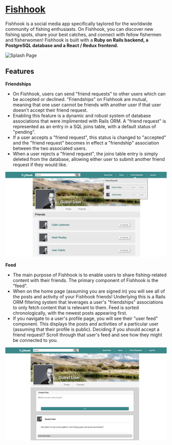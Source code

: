 # [Fishhook](https://fish-hook.herokuapp.com/#/)

Fishhook is a social media app specifically taylored for the worldwide community of fishing enthusiasts. On Fishhook, you can discover new fishing spots, share your best catches, and connect with fellow fishermen and fisherwomen! Fishhook is built with a **Ruby on Rails backend, a PostgreSQL database and a React / Redux frontend.**

![Splash Page](./screenshots/splash.png)

## Features

   **Friendships**
  - On Fishhook, users can send "friend requests" to other users which can be accepted or declined. "Friendships" on Fishhook are mutual, meaning that one user cannot be friends with another user if that user doesn't accept their friend request. 
  - Enabling this feature is a dynamic and robust system of database associations that were implimented with Rails ORM. A "friend request" is represented as an entry in a SQL joins table, with a default status of "pending". 
  - If a user accepts a "friend request", this status is changed to "accepted" and the "friend request" becomes in effect a "friendship" association between the two associated users. 
  - When a user rejects a "friend request", the joins table entry is simply deleted from the database, allowing either user to submit another friend request if they would like. 
  
![Profile Friends](./screenshots/friends.png)
  
  **Feed**
  - The main purpose of Fishhook is to enable users to share fishing-related content with their friends. The primary component of Fishhook is the "feed". 
  - When on the home page (assuming you are signed in) you will see all of the posts and activity of your Fishhook friends! Underlying this is a Rails ORM filtering system that leverages a user's "friendships" associations to only fetch content that is relevant to them. Feed is sorted chronologically, with the newest posts appearing first.
  - If you navigate to a user's profile page, you will see their "user feed" component. This displays the posts and activities of a particular user (assuming that their profile is public). Deciding if you should accept a friend request? Scroll through that user's feed and see how they might be connected to you. 
  
![User Feed](./screenshots/profile.png)  
